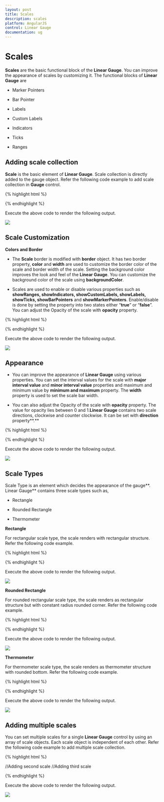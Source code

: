 ```yaml
---
layout: post
title: Scales
description: scales
platform: AngularJS
control: Linear Gauge
documentation: ug
---
```


# Scales

**Scales** are the basic functional block of the **Linear Gauge**. You can improve the appearance of scales by customizing it. The functional blocks of **Linear Gauge** are 

* Marker Pointers

* Bar Pointer

* Labels

* Custom Labels

* Indicators

* Ticks

* Ranges



## Adding scale collection

**Scale** is the basic element of **Linear Gauge**. Scale collection is directly added to the gauge object. Refer the following code example to add scale collection in **Gauge** control. 


{% highlight html %}

<html xmlns="http://www.w3.org/1999/xhtml" lang="en" ng-app="LinearGaugeApp">
    <head>
        <title>Essential Studio for AngularJS: LinearGauge</title>
        <!--CSS and Script file References -->
    </head>
    <body ng-controller="LinearGaugeCtrl">
        <div id="linearframe">
                 <ej-lineargauge e-enableanimation="false" 
                 e-frame-backgroundImageUrl="../images/gauge/Gauge_linear_light.png" >
                 <e-scales>
                 <e-scale  e-width="8" e-position-x="20" e-position-y="50" e-backgroundColor="grey"
                 e-border-color="transparent" e-border-width="1" e-showBarPointers="true" 
                 e-showmarkerpointers="true" >
                 <e-labels>
                 <e-label  e-distancefromscale-x="50" e-distancefromscale-y="0"></e-label>
                 </e-labels>
                 <e-markerpointers>
                 <e-markerpointer  e-type="pentagon" e-placement="near" e-width="20" e-length="10" 
                 e-backgroundColor="#FE8282" e-distancefromscale="20">
                 </e-markerpointer>
                 </e-markerpointers>
                 <e-ticks>
                 <e-tick e-type="majorinterval" e-width="2" e-color="#8c8c8c" e-distancefromscale-x="30" 
                 e-distancefromscale-y="0"></e-tick>
                 <e-tick e-type="minorinterval" e-width="1" e-height="6" e-color="#8c8c8c" 
                 e-distancefromscale-x="30" e-distancefromscale-y="0"></e-tick>
                 </e-ticks>
                 </e-scale>
                 </e-scales>
                 </ej-lineargauge>
        </div>
        <script>
        angular.module('LinearGaugeApp', ['ejangular'])
        .controller('LinearGaugeCtrl', function ($scope) {
         });
    </script>
    </body>
</html>


{% endhighlight %}



Execute the above code to render the following output.

![](Scales_images/Scales_img1.png)



## Scale Customization

**Colors and Border**

* The **Scale** border is modified with **border** object. It has two border property, **color** and **width**  are used to customize the border color of the scale and border width of the scale. Setting the background color improves the look and feel of the **Linear Gauge**. You can customize the background color of the scale using **backgroundColor**. 

* Scales are used to enable or disable various properties such as **showRanges, showIndicators, showCustomLabels, showLabels, showTicks, showBarPointers** and **showMarkerPointers**. Enable/disable is done by setting the property into two states either “**true**” or “**false**”. You can adjust the Opacity of the scale with **opacity** property.


{% highlight html %}

<html xmlns="http://www.w3.org/1999/xhtml" lang="en" ng-app="LinearGaugeApp">
    <head>
        <title>Essential Studio for AngularJS: LinearGauge</title>
        <!--CSS and Script file References -->
    </head>
    <body ng-controller="LinearGaugeCtrl">
        <div id="linearframe">
                 <ej-lineargauge e-enableanimation="false" 
                 e-frame-backgroundImageUrl="../images/gauge/Gauge_linear_light.png" >
                 <e-scales>
                 <e-scale  e-width="8" e-position-x="20" e-position-y="50" e-backgroundColor="#FE8282" 
                 e-opacity="0.5" e-shadowoffset="10" e-type="RoundedRectangle" e-border-color="red" 
                 e-border-width="1" e-showBarPointers="false" e-showmarkerpointers="true" >
                 <e-labels>
                 <e-label  e-distancefromscale-x="50" e-distancefromscale-y="0"></e-label>
                 </e-labels>
                 <e-markerpointers>
                 <e-markerpointer  e-type="pentagon" e-placement="near" e-width="20" e-length="10" 
                 e-backgroundColor="#C9E1E5" e-distancefromscale="20">
                 </e-markerpointer>
                 </e-markerpointers>
                 <e-ticks>
                 <e-tick e-type="majorinterval" e-width="2" e-color="#8c8c8c" e-distancefromscale-x="30" 
                 e-distancefromscale-y="0"></e-tick>
                 <e-tick e-type="minorinterval" e-width="1" e-height="6" e-color="#8c8c8c" 
                 e-distancefromscale-x="30" e-distancefromscale-y="0"></e-tick>
                 </e-ticks>
                 </e-scale>
                 </e-scales>
                 </ej-lineargauge>
        </div>
        <script>
        angular.module('LinearGaugeApp', ['ejangular'])
        .controller('LinearGaugeCtrl', function ($scope) {
         });
    </script>
    </body>
</html>

{% endhighlight %}



Execute the above code to render the following output.

![](Scales_images/Scales_img2.png)



## Appearance 

* You can improve the appearance of **Linear Gauge** using various properties. You can set the interval values for the scale with **major interval value** and **minor interval value** properties and maximum and minimum value by **minimum and maximum** property. The **width** property is used to set the scale bar width. 

* You can also adjust the Opacity of the scale with **opacity** property. The value for opacity lies between 0 and 1.**Linear Gauge** contains two scale directions, clockwise and counter clockwise. It can be set with **direction** property**.**


{% highlight html %}

<html xmlns="http://www.w3.org/1999/xhtml" lang="en" ng-app="LinearGaugeApp">
    <head>
        <title>Essential Studio for AngularJS: LinearGauge</title>
        <!--CSS and Script file References -->
    </head>
    <body ng-controller="LinearGaugeCtrl">
        <div id="linearframe">
                 <ej-lineargauge e-enableanimation="false" 
                 e-frame-backgroundImageUrl="../images/gauge/Gauge_linear_light.png" >
                 <e-scales>
                 <e-scale  e-width="18"  e-minimum="10" e-maximum="210" e-minorIntervalValue="25" 
                 e-majorIntervalValue="50" e-direction="counterclockwise" e-position-x="20" 
                 e-position-y="50" e-backgroundColor="gray" e-border-color="gray" e-border-width="1" 
                 e-showBarPointers="false" e-showmarkerpointers="true" >
                 <e-labels>
                 <e-label  e-distancefromscale-x="50" e-distancefromscale-y="0"></e-label>
                 </e-labels>
                 <e-markerpointers>
                 <e-markerpointer  e-type="pentagon" e-placement="near" e-width="20" e-length="10" 
                 e-backgroundColor="#FE8282" e-distancefromscale="20">
                 </e-markerpointer>
                 </e-markerpointers>
                 <e-ticks>
                 <e-tick e-type="majorinterval" e-width="2" e-color="#8c8c8c" e-distancefromscale-x="30" 
                 e-distancefromscale-y="0"></e-tick>
                 <e-tick e-type="minorinterval" e-width="1" e-height="6" e-color="#8c8c8c" 
                 e-distancefromscale-x="30" e-distancefromscale-y="0"></e-tick>
                 </e-ticks>
                 </e-scale>
                 </e-scales>
                 </ej-lineargauge>
        </div>
        <script>
        angular.module('LinearGaugeApp', ['ejangular'])
       .controller('LinearGaugeCtrl', function ($scope) {
         });
    </script>
    </body>
</html>



{% endhighlight %}



Execute the above code to render the following output.

![](Scales_images/Scales_img3.png)



## Scale Types

Scale Type is an element which decides the appearance of the gauge**. Linear Gauge** contains three scale types such as,

* Rectangle

* Rounded Rectangle

* Thermometer

**Rectangle**

For rectangular scale type, the scale renders with rectangular structure. Refer the following code example.

{% highlight html %}

<html xmlns="http://www.w3.org/1999/xhtml" lang="en" ng-app="LinearGaugeApp">
    <head>
        <title>Essential Studio for AngularJS: LinearGauge</title>
        <!--CSS and Script file References -->
    </head>
    <body ng-controller="LinearGaugeCtrl">
        <div id="linearframe">
                 <ej-lineargauge e-enableanimation="false" 
                 e-frame-backgroundImageUrl="../images/gauge/Gauge_linear_light.png" >
                 <e-scales>
                 <e-scale  e-width="18" e-length="300" e-position-x="54" e-position-y="50" 
                 e-type="rectangle" e-backgroundColor="#C0B08E" e-border-color="#C0B08E" 
                 e-border-width="1" e-showBarPointers="false" e-showmarkerpointers="false">
                 <e-ticks>
                 <e-tick e-type="majorinterval" e-width="2" e-color="#206BA4" e-placement="far" 
                 e-distancefromscale-x="-27" e-distancefromscale-y="0"></e-tick>
                 <e-tick e-type="minorinterval" e-width="1" e-height="6" e-color="#206BA4" 
                 e-placement="far" e-distancefromscale-x="-27" e-distancefromscale-y="0">
                 </e-tick>
                 </e-ticks>
                 </e-scale>
                 </e-scales>
                 </ej-lineargauge>
        </div>
        <script>
        angular.module('LinearGaugeApp', ['ejangular'])
        .controller('LinearGaugeCtrl', function ($scope) {
         });
    </script>
    </body>
</html>


{% endhighlight %}



Execute the above code to render the following output.

![](Scales_images/Scales_img4.png)



**Rounded Rectangle**

For rounded rectangular scale type, the scale renders as rectangular structure but with constant radius rounded corner. Refer the following code example.


{% highlight html %}


<html xmlns="http://www.w3.org/1999/xhtml" lang="en" ng-app="LinearGaugeApp">
    <head>
        <title>Essential Studio for AngularJS: LinearGauge</title>
        <!--CSS and Script file References -->
    </head>
    <body ng-controller="LinearGaugeCtrl">
        <div id="linearframe">
                 <ej-lineargauge e-enableanimation="false" 
                 e-frame-backgroundImageUrl="../images/gauge/Gauge_linear_light.png" >
                 <e-scales>
                 <e-scale  e-width="8"   e-direction="clockwise" e-type="roundedrectangle"
                 e-position-x="60" e-position-y="50" e-backgroundColor="#206BA4" e-border-color="#206BA4" 
                 e-border-width="1">
                 <e-ticks>
                 <e-tick e-type="majorinterval" e-width="2" e-color="#206BA4" e-distancefromscale-x="-27" 
                 e-distancefromscale-y="0" e-placement="far"></e-tick>
                 <e-tick e-type="minorinterval" e-width="1" e-height="6" e-color="#206BA4" 
                 e-distancefromscale-x="-27" e-distancefromscale-y="0" e-placement="far"></e-tick>
                 </e-ticks>
                 </e-scale>
                 </e-scales>
                 </ej-lineargauge>
        </div>
        <script>
        angular.module('LinearGaugeApp', ['ejangular'])
        .controller('LinearGaugeCtrl', function ($scope) {
         });
    </script>
    </body>
</html>

{% endhighlight %}

Execute the above code to render the following output.



![](Scales_images/Scales_img5.png)

**Thermometer**

For thermometer scale type, the scale renders as thermometer structure with rounded bottom. Refer the following code example.


{% highlight html %}

<html xmlns="http://www.w3.org/1999/xhtml" lang="en" ng-app="LinearGaugeApp">
    <head>
        <title>Essential Studio for AngularJS: LinearGauge</title>
        <!--CSS and Script file References -->
    </head>
    <body ng-controller="LinearGaugeCtrl">
        <div id="linearframe">
                 <ej-lineargauge e-enableanimation="false" 
                 e-frame-backgroundImageUrl="../images/gauge/Gauge_linear_light.png" >
                 <e-scales>
                 <e-scale  e-width="18"  e-length="300" e-type="thermometer"
                 e-position-x="54" e-position-y="50" e-backgroundColor="#C0B08E" 
                 e-border-color="#C0B08E" e-border-width="1" e-showmarkerpointers="false"
                 e-showBarPointers="false">
                 <e-ticks>
                 <e-tick e-type="majorinterval" e-width="2" e-color="#206BA4" e-distancefromscale-x="-27" 
                 e-distancefromscale-y="0" e-placement="far"></e-tick>
                 <e-tick e-type="minorinterval" e-width="1" e-height="6" e-color="#206BA4" 
                 e-distancefromscale-x="-27" e-distancefromscale-y="0" e-placement="far"></e-tick>
                 </e-ticks>
                 </e-scale>
                 </e-scales>
                 </ej-lineargauge>
        </div>
        <script>
        angular.module('LinearGaugeApp', ['ejangular'])
        .controller('LinearGaugeCtrl', function ($scope) {
         });
    </script>
    </body>
</html>


{% endhighlight %}



Execute the above code to render the following output.

![](Scales_images/Scales_img6.png)

## Adding multiple scales

You can set multiple scales for a single **Linear Gauge** control by using an array of scale objects. Each scale object is independent of each other. Refer the following code example to add multiple scale collection.


{% highlight html %}

<html xmlns="http://www.w3.org/1999/xhtml" lang="en" ng-app="LinearGaugeApp">
    <head>
        <title>Essential Studio for AngularJS: LinearGauge</title>
        <!--CSS and Script file References -->
    </head>
    <body ng-controller="LinearGaugeCtrl">
        <div id="linearframe">
                 <ej-lineargauge e-enableanimation="false" 
                 e-frame-backgroundImageUrl="../images/gauge/Gauge_linear_light.png" >
                 <e-scales>
                 <e-scale  e-width="8" e-position-x="15" e-position-y="50"
                 e-backgroundColor="Grey" e-border-color="Grey" e-border-width="1" 
                 e-showmarkerpointers="true" e-showBarPointers="false">
                 <e-labels>
                 <e-label e-distancefromscale-x="50" e-distancefromscale-y="0"></e-label>
                 </e-labels>
                 <e-markerpointers>
                 <e-markerpointer e-type="pentagon" e-placement="near" e-width="20" e-length="10" 
                 e-backgroundColor="#FE8282" e-distancefromscale="20">
                 </e-markerpointer>
                 </e-markerpointers>
                 <e-ticks>
                 <e-tick e-type="majorinterval" e-width="2" e-color="#8c8c8c" e-distancefromscale-x="30" 
                 e-distancefromscale-y="0" ></e-tick>
                 <e-tick e-type="minorinterval" e-width="1" e-height="6" e-color="#8c8c8c" 
                 e-distancefromscale-x="30" e-distancefromscale-y="0"></e-tick>
                 </e-ticks>
                 </e-scale>
                 //Adding second scale 
                 <e-scale  e-width="8" e-position-x="90" e-position-y="50" e-type="roundedrectangle" 
                 e-direction="clockwise" e-backgroundColor="#206BA4" e-border-color="#206BA4" 
                 e-border-width="1" e-showmarkerpointers="false" e-showBarPointers="false" 
                 e-showLabels="false">
                 <e-ticks>
                 <e-tick e-type="majorinterval" e-width="2" e-color="#206BA4" e-distancefromscale-x="-27" 
                 e-distancefromscale-y="0" e-placement="far"></e-tick>
                 <e-tick e-type="minorinterval" e-width="1" e-height="6" e-color="#206BA4" 
                 e-distancefromscale-x="-27" e-distancefromscale-y="0" e-placement="far"></e-tick>
                 </e-ticks>
                 </e-scale>
                  //Adding third scale 
                 <e-scale  e-width="18" e-length="300" e-position-x="54" e-position-y="50" 
                 e-type="thermometer" e-backgroundColor="#C0B08E" e-border-color="#C0B08E" 
                 e-border-width="1" e-showmarkerpointers="false" e-showBarPointers="false" 
                 e-showLabels="false" e-showTicks="false">
                 </e-scale>
                 </e-scales>
                 </ej-lineargauge>
        </div>
        <script>
        angular.module('LinearGaugeApp', ['ejangular'])
        .controller('LinearGaugeCtrl', function ($scope) {
         });
    </script>
    </body>
</html>

{% endhighlight %}



Execute the above code to render the following output.

![](Scales_images/Scales_img7.png)

